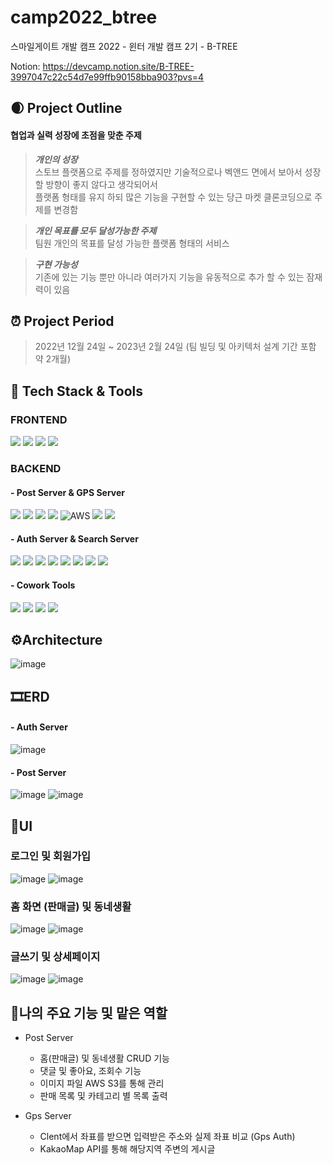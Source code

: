 # camp2022_btree
스마일게이트 개발 캠프 2022 - 윈터 개발 캠프 2기 - B-TREE

Notion: https://devcamp.notion.site/B-TREE-3997047c22c54d7e99ffb90158bba903?pvs=4

## 🌒 Project Outline
#### 협업과 실력 성장에 초점을 맞춘 주제
> **_개인의 성장_** <br>
> 스토브 플랫폼으로 주제를 정하였지만 
기술적으로나 벡앤드 면에서 보아서 성장할 방향이 좋지 않다고
생각되어서 <br>
플랫폼 형태를 유지 하되 많은 기능을 구현할 수 있는 당근 마켓 클론코딩으로 주제를 변경함
>

>**_개인 목표를 모두 달성가능한 주제_**<br>
>팀원 개인의 목표를 달성 가능한 플랫폼 형태의 서비스
>

>**_구현 가능성_** <br>
>기존에 있는 기능 뿐만 아니라 
여러가지 기능을 유동적으로 추가 할 수 있는 잠재력이 있음
>

## ⏰ Project Period
> 2022년 12월 24일 ~ 2023년 2월 24일 (팀 빌딩 및 아키텍처 설계 기간 포함 약 2개월)

## 📕 Tech Stack & Tools
### FRONTEND
<img src="https://img.shields.io/badge/kotlin-7F52FF?style=for-the-badge&logo=kotlin&logoColor=white"> <img src="https://img.shields.io/badge/androidstudio-3DDC84?style=for-the-badge&logo=androidstudio&logoColor=white"> <img src="https://img.shields.io/badge/gradle-02303A?style=for-the-badge&logo=gradle&logoColor=white"> <img src="https://img.shields.io/badge/Docker-2496ED?style=for-the-badge&logo=docker&logoColor=white"> 

### BACKEND

#### - Post Server & GPS Server
<img src="https://img.shields.io/badge/java17-%23ED8B00?style=for-the-badge&logo=java17&logoColor=white"> <img src="https://img.shields.io/badge/springboot-6DB33F?style=for-the-badge&logo=springboot&logoColor=white"> <img src="https://img.shields.io/badge/mysql-4479A1?style=for-the-badge&logo=mysql&logoColor=white"> ![](https://img.shields.io/badge/IntelliJ%20IDEA-000000.svg?&style=for-the-badge&logo=IntelliJ%20IDEA&logoColor=white) ![AWS](https://img.shields.io/badge/AWS-%23FF9900.svg?style=for-the-badge&logo=amazon-aws&logoColor=white) <img src="https://img.shields.io/badge/gradle-02303A?style=for-the-badge&logo=gradle&logoColor=white"> <img src="https://img.shields.io/badge/Docker-2496ED?style=for-the-badge&logo=docker&logoColor=white"> 

#### - Auth Server & Search Server
<img src="https://img.shields.io/badge/Redis-DC382D?style=for-the-badge&logo=Redis&logoColor=white"> <img src="https://img.shields.io/badge/FastAPI-009688?style=for-the-badge&logo=FastAPI&logoColor=white"> <img src="https://img.shields.io/badge/python-3670A0?style=for-the-badge&logo=python&logoColor=ffdd54"> <img src="https://img.shields.io/badge/MySQL-4479A1?style=for-the-badge&logo=MySQL&logoColor=white"> <img src="https://img.shields.io/badge/Docker-2496ED?style=for-the-badge&logo=docker&logoColor=white"> <img src="https://img.shields.io/badge/elasticsearch-005571?style=for-the-badge&logo=elasticsearch&logoColor=white"> <img src="https://img.shields.io/badge/logstash-005571?style=for-the-badge&logo=logstash&logoColor=white"> <img src="https://img.shields.io/badge/kibana-005571?style=for-the-badge&logo=kibana&logoColor=white">

#### - Cowork Tools
<div>
<img src="https://img.shields.io/badge/Slack-4A154B?style=for-the-badge&logo=Slack&logoColor=white">
<img src="https://img.shields.io/badge/Notion-000000?style=for-the-badge&logo=notion&logoColor=white">
<img src="https://img.shields.io/badge/Figma-F24E1E?style=for-the-badge&logo=figma&logoColor=white">
<img src="https://img.shields.io/badge/GitHub-181717?style=for-the-badge&logo=github&logoColor=white">
</div>

## ⚙Architecture
![image](https://user-images.githubusercontent.com/58455389/224045656-b4fef72d-5c71-40a3-9186-5734cb6a9b6c.png)

## 🎞ERD
#### - Auth Server
![image](https://user-images.githubusercontent.com/58455389/224045969-7bc693c9-4fc8-4254-9ad5-441f9e2b5289.png)
#### - Post Server
![image](https://user-images.githubusercontent.com/58455389/224046105-840a6b7c-28f1-42cd-b954-5be896fa67f0.png) ![image](https://user-images.githubusercontent.com/58455389/224046186-c26897dd-8936-4469-bb96-831fddd51d77.png)

## 📱UI
### 로그인 및 회원가입
![image](https://user-images.githubusercontent.com/58455389/224046877-f9a664f5-fc45-49f5-84b3-d2df438a48ca.png) ![image](https://user-images.githubusercontent.com/58455389/224047095-5fc5dd43-bfcd-43e9-b9f0-5dcc602bb032.png)
### 홈 화면 (판매글) 및 동네생활
![image](https://user-images.githubusercontent.com/58455389/224047375-2b15f950-d7d8-4a88-9488-5ac38877364d.png) ![image](https://user-images.githubusercontent.com/58455389/224047479-018b920e-0681-4271-a4cb-3eaacf27ef21.png)
### 글쓰기 및 상세페이지
![image](https://user-images.githubusercontent.com/58455389/224047764-dd56bd9e-d062-4040-b553-4b11f9f8a494.png) ![image](https://user-images.githubusercontent.com/58455389/224047997-a06c9ce7-f7ef-426a-b2e8-9df0a36fd895.png)

## 🔑나의 주요 기능 및 맡은 역할
- Post Server
  - 홈(판매글) 및 동네생활 CRUD 기능
  - 댓글 및 좋아요, 조회수 기능
  - 이미지 파일 AWS S3를 통해 관리
  - 판매 목록 및 카테고리 별 목록 출력
 
- Gps Server
  - Clent에서 좌표를 받으면 입력받은 주소와 실제 좌표 비교 (Gps Auth)
  - KakaoMap API를 통해 해당지역 주변의 게시글 

